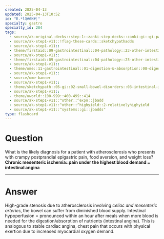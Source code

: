 ```yaml
---
created: 2025-04-13
updated: 2025-04-13T10:52
id: "B.*lQ#6K#|"
specialty: gastro
specialty_id: 284
tags:
  - source/ak-original-decks::step-1::zanki-step-decks::zanki-gi::gi-pathology
  - source/ak-step1-v11::!flag-these-cards::sketchypathadds
  - source/ak-step1-v11::
  - theme/firstaid::09-gastrointestinal::04-pathology::23-other-intestinal-disorders
  - source/ak-step1-v11::
  - theme/firstaid::09-gastrointestinal::04-pathology::23-other-intestinal-disorders::ischemia::chronic-mesenteric-ischemia
  - source/ak-step1-v11::
  - theme/ome::11-gastrointestinal::01-digestion-&-absorption::08-digestion-phys
  - source/ak-step1-v11::
  - source/ome-banner
  - source/ak-step1-v11::
  - theme/sketchypath::05-gi::02-small-bowel-disorders::03-intestinal-ischemia-&-angiodysplasia
  - source/ak-step1-v11::
  - theme/uworld::100-999::400-499::414
  - source/ak-step1-v11::^other::^expn::jbadd
  - source/ak-step1-v11::^other::^highyield::2-relativelyhighyield
  - source/ak-step1-v11::^systems::gi::jbadds"
type: flashcard
---
```


# Question
What is the likely diagnosis for a patient with atherosclerosis who presents with crampy postprandial epigastric pain, food aversion, and weight loss?   **Chronic mesenteric ischemia::pain under the highest blood demand = intestinal angina**

---

# Answer
High-grade stenosis due to atherosclerosis involving *celiac and mesenteric arteries*, the bowel can suffer from diminished blood supply.    Intestinal hypoperfusion = pronounced within an hour after meals when more blood is needed for the digestion/absorption of nutrients (intestinal angina).    This is analogous to stable cardiac angina, chest pain that occurs with physical exertion due to increased myocardial oxygen demand.
